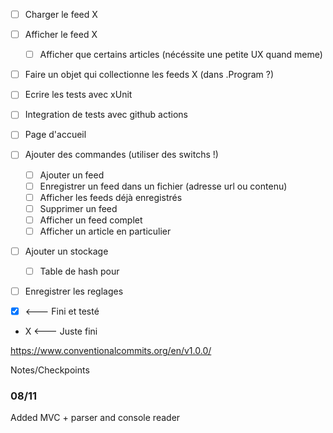 * [ ] Charger le feed X
* [ ] Afficher le feed X
	* [ ] Afficher que certains articles (nécéssite une petite UX quand meme)
* [ ] Faire un objet qui collectionne les feeds X (dans .Program ?)
* [ ] Ecrire les tests avec xUnit
* [ ] Integration de tests avec github actions
* [ ] Page d'accueil
* [ ] Ajouter des commandes (utiliser des switchs !)
  * [ ] Ajouter un feed
  * [ ] Enregistrer un feed dans un fichier (adresse url ou contenu)
  * [ ] Afficher les feeds déjà enregistrés
  * [ ] Supprimer un feed
  * [ ] Afficher un feed complet
  * [ ] Afficher un article en particulier
* [ ] Ajouter un stockage
  * [ ] Table de hash pour 
* [ ] Enregistrer les reglages


* [x] <--- Fini et testé
* X <--- Juste fini

https://www.conventionalcommits.org/en/v1.0.0/

Notes/Checkpoints

### 08/11
Added MVC + parser and console reader

